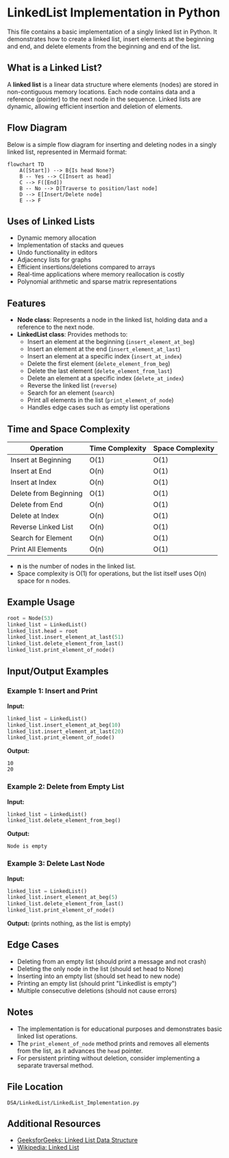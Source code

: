 # LinkedList Implementation in Python

This file contains a basic implementation of a singly linked list in Python. It demonstrates how to create a linked list, insert elements at the beginning and end, and delete elements from the beginning and end of the list.

## What is a Linked List?
A **linked list** is a linear data structure where elements (nodes) are stored in non-contiguous memory locations. Each node contains data and a reference (pointer) to the next node in the sequence. Linked lists are dynamic, allowing efficient insertion and deletion of elements.

## Flow Diagram
Below is a simple flow diagram for inserting and deleting nodes in a singly linked list, represented in Mermaid format:

```mermaid
flowchart TD
    A([Start]) --> B{Is head None?}
    B -- Yes --> C[Insert as head]
    C --> F([End])
    B -- No --> D[Traverse to position/last node]
    D --> E[Insert/Delete node]
    E --> F
```

## Uses of Linked Lists
- Dynamic memory allocation
- Implementation of stacks and queues
- Undo functionality in editors
- Adjacency lists for graphs
- Efficient insertions/deletions compared to arrays
- Real-time applications where memory reallocation is costly
- Polynomial arithmetic and sparse matrix representations

## Features
- **Node class**: Represents a node in the linked list, holding data and a reference to the next node.
- **LinkedList class**: Provides methods to:
  - Insert an element at the beginning (`insert_element_at_beg`)
  - Insert an element at the end (`insert_element_at_last`)
  - Insert an element at a specific index (`insert_at_index`)
  - Delete the first element (`delete_element_from_beg`)
  - Delete the last element (`delete_element_from_last`)
  - Delete an element at a specific index (`delete_at_index`)
  - Reverse the linked list (`reverse`)
  - Search for an element (`search`)
  - Print all elements in the list (`print_element_of_node`)
  - Handles edge cases such as empty list operations

## Time and Space Complexity
| Operation                          | Time Complexity | Space Complexity |
|------------------------------------|----------------|-----------------|
| Insert at Beginning                | O(1)           | O(1)            |
| Insert at End                      | O(n)           | O(1)            |
| Insert at Index                    | O(n)           | O(1)            |
| Delete from Beginning              | O(1)           | O(1)            |
| Delete from End                    | O(n)           | O(1)            |
| Delete at Index                    | O(n)           | O(1)            |
| Reverse Linked List                | O(n)           | O(1)            |
| Search for Element                 | O(n)           | O(1)            |
| Print All Elements                 | O(n)           | O(1)            |

- **n** is the number of nodes in the linked list.
- Space complexity is O(1) for operations, but the list itself uses O(n) space for n nodes.

## Example Usage
```python
root = Node(53)
linked_list = LinkedList()
linked_list.head = root
linked_list.insert_element_at_last(51)
linked_list.delete_element_from_last()
linked_list.print_element_of_node()
```

## Input/Output Examples

### Example 1: Insert and Print
**Input:**
```python
linked_list = LinkedList()
linked_list.insert_element_at_beg(10)
linked_list.insert_element_at_last(20)
linked_list.print_element_of_node()
```
**Output:**
```
10
20
```

### Example 2: Delete from Empty List
**Input:**
```python
linked_list = LinkedList()
linked_list.delete_element_from_beg()
```
**Output:**
```
Node is empty
```

### Example 3: Delete Last Node
**Input:**
```python
linked_list = LinkedList()
linked_list.insert_element_at_beg(5)
linked_list.delete_element_from_last()
linked_list.print_element_of_node()
```
**Output:**
(prints nothing, as the list is empty)

## Edge Cases
- Deleting from an empty list (should print a message and not crash)
- Deleting the only node in the list (should set head to None)
- Inserting into an empty list (should set head to new node)
- Printing an empty list (should print "Linkedlist is empty")
- Multiple consecutive deletions (should not cause errors)

## Notes
- The implementation is for educational purposes and demonstrates basic linked list operations.
- The `print_element_of_node` method prints and removes all elements from the list, as it advances the `head` pointer.
- For persistent printing without deletion, consider implementing a separate traversal method.

## File Location
`DSA/LinkedList/LinkedList_Implementation.py`

## Additional Resources
- [GeeksforGeeks: Linked List Data Structure](https://www.geeksforgeeks.org/data-structures/linked-list/)
- [Wikipedia: Linked List](https://en.wikipedia.org/wiki/Linked_list)
